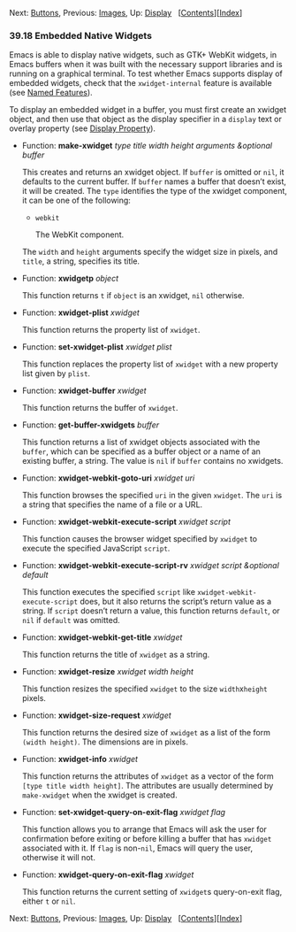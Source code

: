 

Next: [Buttons](Buttons.html), Previous: [Images](Images.html), Up: [Display](Display.html)   \[[Contents](index.html#SEC_Contents "Table of contents")]\[[Index](Index.html "Index")]

### 39.18 Embedded Native Widgets

Emacs is able to display native widgets, such as GTK+ WebKit widgets, in Emacs buffers when it was built with the necessary support libraries and is running on a graphical terminal. To test whether Emacs supports display of embedded widgets, check that the `xwidget-internal` feature is available (see [Named Features](Named-Features.html)).

To display an embedded widget in a buffer, you must first create an xwidget object, and then use that object as the display specifier in a `display` text or overlay property (see [Display Property](Display-Property.html)).

*   Function: **make-xwidget** *type title width height arguments \&optional buffer*

    This creates and returns an xwidget object. If `buffer` is omitted or `nil`, it defaults to the current buffer. If `buffer` names a buffer that doesn’t exist, it will be created. The `type` identifies the type of the xwidget component, it can be one of the following:

    *   `webkit`

        The WebKit component.

    The `width` and `height` arguments specify the widget size in pixels, and `title`, a string, specifies its title.

<!---->

*   Function: **xwidgetp** *object*

    This function returns `t` if `object` is an xwidget, `nil` otherwise.

<!---->

*   Function: **xwidget-plist** *xwidget*

    This function returns the property list of `xwidget`.

<!---->

*   Function: **set-xwidget-plist** *xwidget plist*

    This function replaces the property list of `xwidget` with a new property list given by `plist`.

<!---->

*   Function: **xwidget-buffer** *xwidget*

    This function returns the buffer of `xwidget`.

<!---->

*   Function: **get-buffer-xwidgets** *buffer*

    This function returns a list of xwidget objects associated with the `buffer`, which can be specified as a buffer object or a name of an existing buffer, a string. The value is `nil` if `buffer` contains no xwidgets.

<!---->

*   Function: **xwidget-webkit-goto-uri** *xwidget uri*

    This function browses the specified `uri` in the given `xwidget`. The `uri` is a string that specifies the name of a file or a URL.

<!---->

*   Function: **xwidget-webkit-execute-script** *xwidget script*

    This function causes the browser widget specified by `xwidget` to execute the specified JavaScript `script`.

<!---->

*   Function: **xwidget-webkit-execute-script-rv** *xwidget script \&optional default*

    This function executes the specified `script` like `xwidget-webkit-execute-script` does, but it also returns the script’s return value as a string. If `script` doesn’t return a value, this function returns `default`, or `nil` if `default` was omitted.

<!---->

*   Function: **xwidget-webkit-get-title** *xwidget*

    This function returns the title of `xwidget` as a string.

<!---->

*   Function: **xwidget-resize** *xwidget width height*

    This function resizes the specified `xwidget` to the size `width`x`height` pixels.

<!---->

*   Function: **xwidget-size-request** *xwidget*

    This function returns the desired size of `xwidget` as a list of the form `(width height)`. The dimensions are in pixels.

<!---->

*   Function: **xwidget-info** *xwidget*

    This function returns the attributes of `xwidget` as a vector of the form `[type title width height]`. The attributes are usually determined by `make-xwidget` when the xwidget is created.

<!---->

*   Function: **set-xwidget-query-on-exit-flag** *xwidget flag*

    This function allows you to arrange that Emacs will ask the user for confirmation before exiting or before killing a buffer that has `xwidget` associated with it. If `flag` is non-`nil`, Emacs will query the user, otherwise it will not.

<!---->

*   Function: **xwidget-query-on-exit-flag** *xwidget*

    This function returns the current setting of `xwidget`s query-on-exit flag, either `t` or `nil`.

Next: [Buttons](Buttons.html), Previous: [Images](Images.html), Up: [Display](Display.html)   \[[Contents](index.html#SEC_Contents "Table of contents")]\[[Index](Index.html "Index")]

